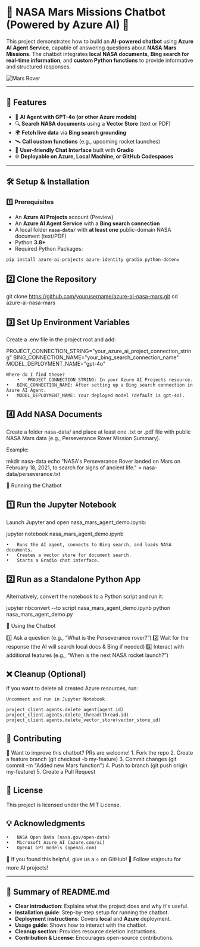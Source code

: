 
# 🚀 NASA Mars Missions Chatbot (Powered by Azure AI) 🌌

This project demonstrates how to build an **AI-powered chatbot** using **Azure AI Agent Service**, capable of answering questions about **NASA Mars Missions**. The chatbot integrates **local NASA documents**, **Bing search for real-time information**, and **custom Python functions** to provide informative and structured responses.


![Mars Rover](https://upload.wikimedia.org/wikipedia/commons/3/3a/NASA_Mars_Perseverance_Rover.jpg)

---

## 📌 Features

- 🤖 **AI Agent with GPT-4o (or other Azure models)**
- 🔍 **Search NASA documents** using a **Vector Store** (text or PDF)
- 🌍 **Fetch live data** via **Bing search grounding**
- 🛰️ **Call custom functions** (e.g., upcoming rocket launches)
- 🎨 **User-friendly Chat Interface** built with **Gradio**
- 🌐 **Deployable on Azure, Local Machine, or GitHub Codespaces**

---

## 🛠️ Setup & Installation

### 1️⃣ Prerequisites

- An **Azure AI Projects** account (Preview)
- An **Azure AI Agent Service** with a **Bing search connection**
- A local folder **`nasa-data/`** with **at least one** public-domain NASA document (text/PDF)
- Python **3.8+**
- Required Python Packages:

```bash
pip install azure-ai-projects azure-identity gradio python-dotenv
```
## 2️⃣ Clone the Repository

git clone https://github.com/yourusername/azure-ai-nasa-mars.git
cd azure-ai-nasa-mars

## 3️⃣ Set Up Environment Variables

Create a .env file in the project root and add:

PROJECT_CONNECTION_STRING="your_azure_ai_project_connection_string"
BING_CONNECTION_NAME="your_bing_search_connection_name"
MODEL_DEPLOYMENT_NAME="gpt-4o"

	Where do I find these?
		•	PROJECT_CONNECTION_STRING: In your Azure AI Projects resource.
	•	BING_CONNECTION_NAME: After setting up a Bing search connection in Azure AI Agent.
	•	MODEL_DEPLOYMENT_NAME: Your deployed model (default is gpt-4o).

## 4️⃣ Add NASA Documents

Create a folder nasa-data/ and place at least one .txt or .pdf file with public NASA Mars data (e.g., Perseverance Rover Mission Summary).

Example:

mkdir nasa-data
echo "NASA's Perseverance Rover landed on Mars on February 18, 2021, to search for signs of ancient life." > nasa-data/perseverance.txt

🚀 Running the Chatbot

## 1️⃣ Run the Jupyter Notebook

Launch Jupyter and open nasa_mars_agent_demo.ipynb:

jupyter notebook nasa_mars_agent_demo.ipynb

	•	Runs the AI agent, connects to Bing search, and loads NASA documents.
	•	Creates a vector store for document search.
	•	Starts a Gradio chat interface.

## 2️⃣ Run as a Standalone Python App

Alternatively, convert the notebook to a Python script and run it:

jupyter nbconvert --to script nasa_mars_agent_demo.ipynb
python nasa_mars_agent_demo.py

🎨 Using the Chatbot

1️⃣ Ask a question (e.g., “What is the Perseverance rover?”)
2️⃣ Wait for the response (the AI will search local docs & Bing if needed)
3️⃣ Interact with additional features (e.g., “When is the next NASA rocket launch?”)



## ❌ Cleanup (Optional)

If you want to delete all created Azure resources, run:

```Uncomment and run in Jupyter Notebook```

```project_client.agents.delete_agent(agent.id)```
```project_client.agents.delete_thread(thread.id)```
```project_client.agents.delete_vector_store(vector_store_id)```

## 🤝 Contributing

🚀 Want to improve this chatbot? PRs are welcome!
	1.	Fork the repo
	2.	Create a feature branch (git checkout -b my-feature)
	3.	Commit changes (git commit -m "Added new Mars function")
	4.	Push to branch (git push origin my-feature)
	5.	Create a Pull Request

## 📜 License

This project is licensed under the MIT License.

## 💡 Acknowledgments
	•	NASA Open Data (nasa.gov/open-data)
	•	Microsoft Azure AI (azure.com/ai)
	•	OpenAI GPT models (openai.com)

🌟 If you found this helpful, give us a ⭐ on GitHub!
📢 Follow vrajroutu for more AI projects!

---

## 🔹 Summary of README.md

- **Clear introduction**: Explains what the project does and why it's useful.
- **Installation guide**: Step-by-step setup for running the chatbot.
- **Deployment instructions**: Covers **local** and **Azure** deployment.
- **Usage guide**: Shows how to interact with the chatbot.
- **Cleanup section**: Provides resource deletion instructions.
- **Contribution & License**: Encourages open-source contributions.
